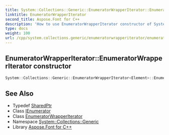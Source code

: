 ```yaml
---
title: System::Collections::Generic::EnumeratorWrapperIterator::EnumeratorWrapperIterator constructor
linktitle: EnumeratorWrapperIterator
second_title: Aspose.Font for C++
description: 'How to use EnumeratorWrapperIterator constructor of System::Collections::Generic::EnumeratorWrapperIterator class in C++.'
type: docs
weight: 100
url: /cpp/system.collections.generic/enumeratorwrapperiterator/enumeratorwrapperiterator/
---
```

## EnumeratorWrapperIterator::EnumeratorWrapperIterator constructor




```cpp
System::Collections::Generic::EnumeratorWrapperIterator<Element>::EnumeratorWrapperIterator(const SharedPtr<IEnumerator<Element>> &enumerator)
```

## See Also

* Typedef [SharedPtr](../../../system/sharedptr/)
* Class [IEnumerator](../../ienumerator/)
* Class [EnumeratorWrapperIterator](../)
* Namespace [System::Collections::Generic](../../)
* Library [Aspose.Font for C++](../../../)
